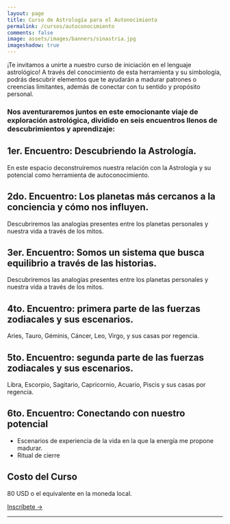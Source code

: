 ```yaml
---
layout: page
title: Curso de Astrología para el Autonocimiento 
permalink: /cursos/autoconocimiento
comments: false
image: assets/images/banners/sinastria.jpg
imageshadow: true
---
```


¡Te invitamos a unirte a nuestro curso de iniciación en el lenguaje astrológico! A través del conocimiento de esta herramienta y su simbología, podrás descubrir elementos que te ayudarán a madurar patrones o creencias limitantes, además de conectar con tu sentido y propósito personal.

### Nos aventuraremos juntos en este emocionante viaje de exploración astrológica, dividido en seis encuentros llenos de descubrimientos y aprendizaje:


## 1er. Encuentro: Descubriendo la Astrología.

En este espacio deconstruiremos nuestra relación con la Astrología y su potencial como herramienta de autoconocimiento. 
  

## 2do. Encuentro: Los planetas más cercanos a la conciencia y cómo nos influyen.

Descubriremos las analogías presentes entre los planetas  personales y nuestra vida a través de los mitos. 


## 3er. Encuentro: Somos un sistema que busca equilibrio a través de las historias.

Descubriremos las analogías presentes entre los planetas  personales y nuestra vida a través de los mitos. 

  
## 4to. Encuentro: primera parte de las fuerzas zodiacales y sus escenarios.

Aries, Tauro, Géminis, Cáncer, Leo, Virgo, y sus casas por regencia.


## 5to. Encuentro: segunda parte de las fuerzas zodiacales y sus escenarios. 

Libra, Escorpio, Sagitario, Capricornio, Acuario, Piscis y sus casas por regencia.

## 6to. Encuentro: Conectando con nuestro potencial
* Escenarios de experiencia de la vida en la que la energía me propone madurar.
* Ritual de cierre


## Costo del Curso

80 USD o el equivalente en la moneda local.

<a target="_blank" href="https://docs.google.com/forms/d/e/1FAIpQLScfVBE6ok4vvBbeqD4ijSR-AzpWb6DLCOiZyniIWWBf6MVTbg/viewform?usp=sf_link" class="btn btn-astro">Inscríbete &rarr;</a>

<hr>
